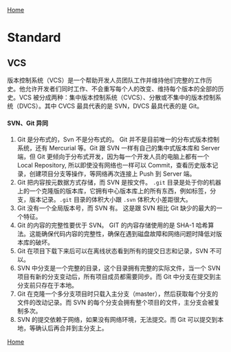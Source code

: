 [Home](../../README.md)

# Standard

## VCS
版本控制系统（VCS）是一个帮助开发人员团队工作并维持他们完整的工作历史。他允许开发者们同时工作、不会重写每个人的改变、维持每个版本的全部的历史。VCS 被分成两种：集中版本控制系统（CVCS）、分散或不集中的版本控制系统（DVCS）。其中 CVCS 最具代表的是 SVN，DVCS 最具代表的是 Git。

#### SVN、Git 异同
1. Git 是分布式的，Svn 不是分布式的。
    Git 并不是目前唯一的分布式版本控制系统，还有 Mercurial 等。Git 跟 SVN 一样有自己的集中式版本库和 Server 端，但 Git 更倾向于分布式开发，因为每一个开发人员的电脑上都有一个 Local Repository, 所以即使没有网络也一样可以 Commit，查看历史版本记录，创建项目分支等操作，等网络再次连接上 Push 到 Server 端。
2. Git 把内容按元数据方式存储，而 SVN 是按文件。
    `.git` 目录是处于你的机器上的一个克隆版的版本库，它拥有中心版本库上的所有东西，例如标签，分支，版本记录。`.git` 目录的体积大小跟 `.svn` 体积大小差距很大。
3. Git 没有一个全局版本号，而 SVN 有。
    这是跟 SVN 相比 Git 缺少的最大的一个特征。
4. Git 的内容的完整性要优于 SVN。
    GIT 的内容存储使用的是 SHA-1 哈希算法。这能确保代码内容的完整性，确保在遇到磁盘故障和网络问题时降低对版本库的破坏。
5. Git 在项目下载下来后可以在离线状态看到所有的提交日志和记录，SVN 不可以。
6. SVN 中分支是一个完整的目录，这个目录拥有完整的实际文件，当一个 SVN 项目有新的分支变动后，所有项目成员都需要同步。而 Git 中分支在提交到主分支前只存在于本地。
7. Git 在克隆一个多分支项目时只载入主分支（master），然后获取每个分支的文件的改动记录。而 SVN 的每个分支会拥有整个项目的文件，主分支会被复制多次。
8. SVN 的提交依赖于网络，如果没有网络环境，无法提交。而 Git 可以提交到本地，等确认后再合并到主分支上。


[Home](../../README.md)